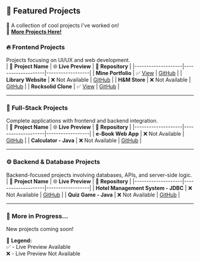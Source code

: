 ## 🎯 **Featured Projects**  
🚀 A collection of cool projects I've worked on!  
📌 [**More Projects Here!**](https://github.com/its-maneeshk/its-maneeshk/blob/40200fcaf24332382f860846ac86a117cf4f9a48/visit_repo.md)

### 🔥 **Frontend Projects**  
Projects focusing on UI/UX and web development.  
| 🚀 **Project Name** | 🌐 **Live Preview** | 📂 **Repository** |
|--------------------|--------------------|------------------|
| **Mine Portfolio** | ✅ [View](https://manishpatel.netlify.app/) | [GitHub](https://github.com/its-maneeshk) |
| **Library Website** | ❌ Not Available | [GitHub](https://github.com/its-maneeshk/library-Website.git) |
| **H&M Store** | ❌ Not Available | [GitHub](https://github.com/its-maneeshk/HTML-CSS-Django-projects/tree/1af8f5055f95212081fc352667d584533f7ebe3d/H%26M-Store) |
| **Rocksolid Clone** | ✅ [View](https://its-maneeshk.github.io/Rocksolid---a-clone-website-project/) | [GitHub](https://github.com/its-maneeshk) |

---

### 🎯 **Full-Stack Projects**  
Complete applications with frontend and backend integration.  
| 🚀 **Project Name** | 🌐 **Live Preview** | 📂 **Repository** |
|--------------------|--------------------|------------------|
| **e-Book Web App** | ❌ Not Available | [GitHub](https://github.com/its-maneeshk/e-Book.git) |
| **Calculator - Java** | ❌ Not Available | [GitHub](https://github.com/its-maneeshk/CalculatorUsing-Java.git) |

---

### ⚙️ **Backend & Database Projects**  
Backend-focused projects involving databases, APIs, and server-side logic.  
| 🚀 **Project Name** | 🌐 **Live Preview** | 📂 **Repository** |
|--------------------|--------------------|------------------|
| **Hotel Management System - JDBC** | ❌ Not Available | [GitHub](https://github.com/its-maneeshk/HotelManagementSystemUsingJDBC.git) |
| **Quiz Game - Java** | ❌ Not Available | [GitHub](https://github.com/its-maneeshk/Java.git) |

---

### 🚧 **More in Progress...**  
New projects coming soon!  

📌 **Legend:**  
✅ - Live Preview Available  
❌ - Live Preview Not Available  

